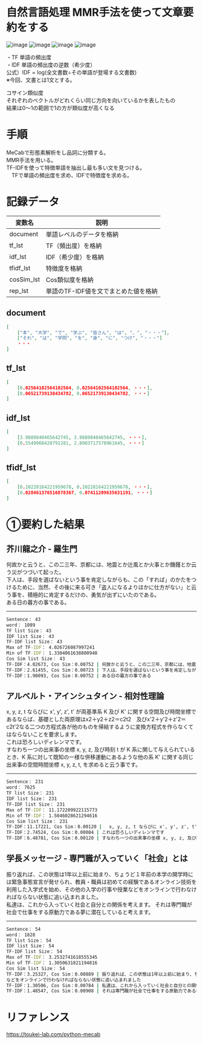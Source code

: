 # 自然言語処理 MMR手法を使って文章要約をする

![image](https://github.com/MORIMOTO520212/NLP-MMR/assets/28892090/673e5e27-fa69-4d54-a8f0-2495c2ca4244)
![image](https://github.com/MORIMOTO520212/NLP-MMR/assets/28892090/894b54a1-d5d9-4461-a809-d1c136c9147e)
![image](https://github.com/MORIMOTO520212/NLP-MMR/assets/28892090/bc47e991-6eb0-49f9-8b3b-3886d37ed300)
![image](https://github.com/MORIMOTO520212/NLP-MMR/assets/28892090/5536757e-ecef-4448-a2bd-fc3521ab89d8)


・TF 単語の頻出度  
・IDF 単語の頻出度の逆数（希少度）  
公式）IDF = log(全文書数÷その単語が登場する文書数)  
※今回、文書とは1文とする。 

コサイン類似度  
それぞれのベクトルがどれくらい同じ方向を向いているかを表したもの  
結果は0～1の範囲で1の方が類似度が高くなる  

# 手順
MeCabで形態素解析をし品詞に分類する。  
MMR手法を用いる。  
TF-IDFを使って特徴単語を抽出し最も多い文を見つける。  
　TFで単語の頻出度を求め、IDFで特徴度を求める。  

# 記録データ
|変数名|説明|
|--|--|
document|単語レベルのデータを格納
tf_lst|TF（頻出度）を格納
idf_lst|IDF（希少度）を格納
tfidf_lst|特徴度を格納
cosSim_lst|Cos類似度を格納
rep_lst|単語のTF-IDF値を文でまとめた値を格納

## document
```json
[
    ["本", "大学", "で", "学ぶ", "皆さん", "は", "、", "・・・"],
    ["それ", "は", "学問", "を", "身", "に", "つけ", "・・・"]
    ・・・
]
```

## tf_lst
```json
[
    [0.02564102564102564, 0.02564102564102564, ・・・],
    [0.06521739130434782, 0.06521739130434782, ・・・]
]
```

## idf_lst
```json
[
    [3.9889840465642745, 3.9889840465642745, ・・・],
    [0.5549968420791281, 2.8903717578961645, ・・・]
]
```

## tfidf_lst
```json
[
    [0.10228164221959678, 0.10228164221959678, ・・・],
    [0.028461376516878367, 0.07411209635631191, ・・・]
]
```

# ①要約した結果
## 芥川龍之介 - 羅生門
何故かと云うと、この二三年、京都には、地震とか辻風とか火事とか饑饉とか云う災がつづいて起った。  
下人は、手段を選ばないという事を肯定しながらも、この「すれば」のかたをつけるために、当然、その後に来る可き「盗人になるよりほかに仕方がない」と云う事を、積極的に肯定するだけの、勇気が出ずにいたのである。  
ある日の暮方の事である。  

---
```cmd
Sentence： 43  
word： 1089  
TF list Size： 43  
IDF list Size： 43  
TF-IDF list Size： 43  
Max of TF-IDF： 4.026726087997241   
Min of TF-IDF： 1.3304061638800948  
Cos Sim list Size： 43  
TF-IDF：4.02673, Cos Sim：0.00752 | 何故かと云うと、この二三年、京都には、地震とか辻風とか火事とか饑饉とか云う災がつづいて起った  
TF-IDF：2.61455, Cos Sim：0.00723 | 下人は、手段を選ばないという事を肯定しながらも、この「すれば」のかたをつけるために、当然、その後に来る可き「盗人になるよりほかに仕方がない」と云う事を、積極的に肯定するだけの、勇気が出ずにいたのである  
TF-IDF：1.90093, Cos Sim：0.00752 | ある日の暮方の事である  
```

## アルベルト・アインシュタイン - 相対性理論
x, y, z, t ならびに x', y', z', t' が両基準系 K 及び K' に関する空間及び時間坐標であるならば、基礎とした両原理はx2＋y2＋z2＝c2t2　及びx'2＋y'2＋z'2＝c2t'2なる二つの方程式各が他のものを帰結するように変換方程式を作らなくてはならないことを要求します。  
これは恐ろしいディレンマです。  
すなわち一つの出来事の坐標 x, y, z, 及び時刻 t が K 系に関して与えられているとき、K 系に対して既知の一様な併移運動にあるような他の系 K' に関する同じ出来事の空間時間坐標 x, y, z, t, を求めると云う事です。  

---
```cmd
Sentence： 231  
word： 7625  
TF list Size： 231  
IDF list Size： 231  
TF-IDF list Size： 231  
Max of TF-IDF： 11.172209922115773  
Min of TF-IDF： 1.5046028621294616  
Cos Sim list Size： 231  
TF-IDF：11.17221, Cos Sim：0.00120 | 　x, y, z, t ならびに x', y', z', t' が両基準系 K 及び K' に関する空間及び時間坐標であるならば、基礎とした両原理はx2＋y2＋z2＝c2t2　及びx'2＋y'2＋z'2＝c2t'2なる二つの方程式各が他のものを帰結するように変換方程式を作らなくてはならないことを要求します  
TF-IDF：2.74524, Cos Sim：0.00084 | これは恐ろしいディレンマです  
TF-IDF：6.48781, Cos Sim：0.00120 | すなわち一つの出来事の坐標 x, y, z, 及び時刻 t が K 系に関して与えられているとき、K 系に対して既知の一様な併移運動にあるような他の系 K' に関する同じ出来事の空間時間坐標 x, y, z, t, を求めると云う事です  
```

## 学長メッセージ - 専門職が入っていく「社会」とは
振り返れば、この状態は1年以上前に始まり、ちょうど１年前の本学の開学時には緊急事態宣言が発せられ、教員・職員は初めての経験であるオンライン技術を利用した入学式を始め、その他の入学の行事や授業などをオンラインで行わなければならない状態に追い込まれました。  
私達は、これから入っていく社会と自分との関係を考えます。
それは専門職が社会で仕事をする原動力である夢に潜在していると考えます。

---
```cmd
Sentence： 54  
word： 1828  
TF list Size： 54  
IDF list Size： 54  
TF-IDF list Size： 54  
Max of TF-IDF： 3.2532741618555345  
Min of TF-IDF： 1.3050631821194816  
Cos Sim list Size： 54  
TF-IDF：3.25327, Cos Sim：0.00889 | 振り返れば、この状態は1年以上前に始まり、ちょうど１年前の本学の開学時には緊急事態宣言が発せられ、教員・職員は初めての経験であるオンライン技術を利用した入学式を始め、その他の入学の行事や授業
などをオンラインで行わなければならない状態に追い込まれました
TF-IDF：1.30506, Cos Sim：0.00784 | 私達は、これから入っていく社会と自分との関係を考えます
TF-IDF：1.48547, Cos Sim：0.00908 | それは専門職が社会で仕事をする原動力である夢に潜在していると考えます
```


# リファレンス
https://toukei-lab.com/python-mecab
